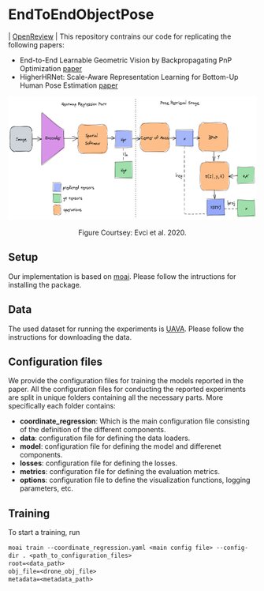 # EndToEndObjectPose
| [OpenReview]( https://openreview.net/forum?id=PCpGvUrwfQB) |
This repository contrains our code for replicating the following papers:
- End-to-End Learnable Geometric Vision by Backpropagating PnP Optimization [paper](https://arxiv.org/abs/1909.06043)
- HigherHRNet: Scale-Aware Representation Learning for Bottom-Up Human Pose Estimation [paper](https://arxiv.org/abs/1908.10357)

<span class="img_container center" style="display: block;">
    <p align="center">
    <img alt="OnEndToEnd method overview" height=250 src="img/method.png" style="display:block; margin-left: auto; margin-right: auto;" title="caption" />
    <br />
    <span class="img_caption" style="display: block; text-align: center;">Figure Courtsey: Evci et al. 2020.</span>
    </p>
</span>


## Setup
Our implementation is based on [moai](https://github.com/ai-in-motion/moai).
Please follow the intructions for installing the package.

## Data
The used dataset for running the experiments is [UAVA](https://vcl3d.github.io/UAVA/).
Please follow the instructions for downloading the data.

## Configuration files
We provide the configuration files for training the models reported in the paper. All the configuration files for conducting the reported experiments are split in unique folders containing all the necessary parts. More specifically each folder contains:
- **coordinate_regression**: Which is the main configuration file consisting of the definition of the different components.
- **data**: configuration file for defining the data loaders.
- **model**: configuration file for defining the model and differenet components.
- **losses**: configuration file for defining the losses.
- **metrics**: configuration file for defining the evaluation metrics.
- **options**: configuration file to define the visualization
functions, logging parameters, etc.

## Training
To start a training, run 
```commandline
moai train --coordinate_regression.yaml <main config file> --config-dir . <path_to_configuration_files>
root=<data_path>
obj_file=<drone_obj_file>
metadata=<metadata_path>
```







